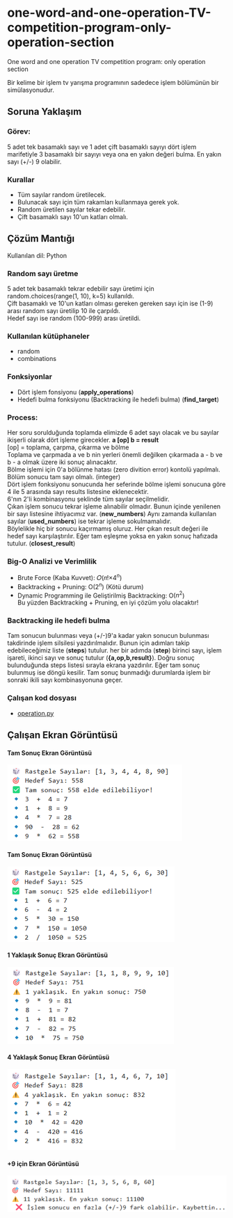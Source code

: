 # one-word-and-one-operation-TV-competition-program-only-operation-section
One word and one operation TV competition program: only operation section

Bir kelime bir işlem tv yarışma programının sadedece işlem bölümünün bir simülasyonudur.
## Soruna Yaklaşım
### Görev: 
5 adet tek basamaklı sayı ve 1 adet çift basamaklı sayıyı dört işlem marifetiyle 3 basamaklı bir sayıyı veya ona en yakın değeri bulma. En yakın sayı (+/-) 9 olabilir.
### Kurallar
- Tüm sayılar random üretilecek.
- Bulunacak sayı için tüm rakamları kullanmaya gerek yok.
- Random üretilen sayılar tekar edebilir.
- Çift basamaklı sayı 10'un katları olmalı.

## Çözüm Mantığı
Kullanılan dil: Python
### Random sayı üretme
5 adet tek basamaklı tekrar edebilir sayı üretimi için random.choices(range(1, 10), k=5) kullanıldı.\
Çift basamaklı ve 10'un katları olması gereken gereken sayı için ise (1-9) arası random sayı üretilip 10 ile çarpıldı.\
Hedef sayı ise random (100-999) arası üretildi.

### Kullanılan kütüphaneler
- random
- combinations
  
### Fonksiyonlar
- Dört işlem fonsiyonu (**apply_operations**)
- Hedefi bulma fonksiyonu (Backtracking ile hedefi bulma) (**find_target**)

### Process:
Her soru sorulduğunda toplamda elimizde 6 adet sayı olacak ve bu sayılar ikişerli olarak dört işleme girecekler. **a [op] b = result** \
[op] = toplama, çarpma, çıkarma ve bölme\
Toplama ve çarpmada a ve b nin yerleri önemli değilken çıkarmada a - b ve b - a olmak üzere iki sonuç alınacaktır.\
Bölme işlemi için 0'a bölünme hatası (zero divition error) kontolü yapılmalı. Bölüm sonucu tam sayı olmalı. (integer)\
Dört işlem fonksiyonu sonucunda her seferinde bölme işlemi sonucuna göre 4 ile 5 arasında sayı results listesine eklenecektir.\
6'nın 2'li kombinasyonu şeklinde tüm sayılar seçilmelidir.\
Çıkan işlem sonucu tekrar işleme alınabilir olmadır. Bunun içinde yenilenen bir sayı listesine ihtiyacımız var. (**new_numbers**) Aynı zamanda kullanılan sayılar (**used_numbers**) ise tekrar işleme sokulmamalıdır.\
Böylelikle hiç bir sonucu kaçırmamış oluruz. Her çıkan result değeri ile hedef sayı karşılaştırılır. Eğer tam eşleşme yoksa en yakın sonuç hafızada tutulur. (**closest_result**)
### Big-O Analizi ve Verimlilik
- Brute Force (Kaba Kuvvet): 𝑂(𝑛!×$`4^n`$)
- Backtracking + Pruning: O($`2^n`$) (Kötü durum)
- Dynamic Programming ile Geliştirilmiş Backtracking: O($`n^2`$)\
Bu yüzden Backtracking + Pruning, en iyi çözüm yolu olacaktır!

### Backtracking ile hedefi bulma
Tam sonucun bulunması veya (+/-)9'a kadar yakın sonucun bulunması takdirinde işlem silsilesi yazdırılmalıdır. Bunun için adımları takip edebileceğimiz liste (**steps**) tutulur. her bir adımda (**step**) birinci sayı, işlem işareti, ikinci sayı ve sonuç tutulur (**{a,op,b,result}**). Doğru sonuç bulunduğunda steps listesi sırayla ekrana yazdırılır. Eğer tam sonuç bulunmuş ise döngü kesilir. Tam sonuç bunmadığı durumlarda işlem bir sonraki ikili sayı kombinasyonuna geçer.

### Çalışan kod dosyası
- [operation.py](operation.py)

## Çalışan Ekran Görüntüsü

#### Tam Sonuç Ekran Görüntüsü
  ![Tam Sonuç Ekran Görüntüsü](assets/ss_runtime_result_4.png)
#### Tam Sonuç Ekran Görüntüsü
  ![Tam Sonuç Ekran Görüntüsü](assets/ss_runtime_result_5.png)
#### 1 Yaklaşık Sonuç Ekran Görüntüsü
  ![1 Yaklaşık Sonuç Ekran Görüntüsü](assets/ss_runtime_result_6.png)
#### 4 Yaklaşık Sonuç Ekran Görüntüsü
  ![4 Yaklaşık Sonuç Ekran Görüntüsü](assets/ss_runtime_result_7.png)
#### +9 için Ekran Görüntüsü
  ![+9 için Ekran Görüntüsü](assets/ss_runtime_result_8.png)
